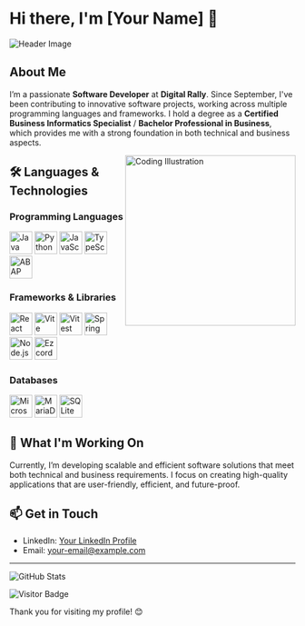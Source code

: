 # Hi there, I'm [Your Name] 👋

![Header Image](https://your-image-link.com) <!-- Replace with a banner or relevant image -->

## About Me

I’m a passionate **Software Developer** at **Digital Rally**. Since September, I've been contributing to innovative software projects, working across multiple programming languages and frameworks. I hold a degree as a **Certified Business Informatics Specialist** / **Bachelor Professional in Business**, which provides me with a strong foundation in both technical and business aspects.

<img align="right" alt="Coding Illustration" width="300" src="https://your-image-link.com">

## 🛠️ Languages & Technologies

### Programming Languages

<p align="left">
  <a href="https://www.java.com/" target="_blank"><img src="https://img.icons8.com/color/48/000000/java-coffee-cup-logo--v1.png" alt="Java" width="40" height="40"/></a>
  <a href="https://www.python.org/" target="_blank"><img src="https://img.icons8.com/color/48/000000/python.png" alt="Python" width="40" height="40"/></a>
  <a href="https://www.javascript.com/" target="_blank"><img src="https://img.icons8.com/color/48/000000/javascript.png" alt="JavaScript" width="40" height="40"/></a>
  <a href="https://www.typescriptlang.org/" target="_blank"><img src="https://img.icons8.com/color/48/000000/typescript.png" alt="TypeScript" width="40" height="40"/></a>
  <a href="https://www.sap.com/products/abap.html" target="_blank"><img src="https://img.icons8.com/ios-filled/50/000000/sap.png" alt="ABAP" width="40" height="40"/></a>
</p>

### Frameworks & Libraries

<p align="left">
  <a href="https://reactjs.org/" target="_blank"><img src="https://img.icons8.com/color/48/000000/react-native.png" alt="React" width="40" height="40"/></a>
  <a href="https://vitejs.dev/" target="_blank"><img src="https://img.icons8.com/color/48/000000/vite.png" alt="Vite" width="40" height="40"/></a>
  <a href="https://vitest.dev/" target="_blank"><img src="https://vitest.dev/favicon.svg" alt="Vitest" width="40" height="40"/></a>
  <a href="https://spring.io/" target="_blank"><img src="https://img.icons8.com/color/48/000000/spring-logo.png" alt="Spring" width="40" height="40"/></a>
  <a href="https://nodejs.org/" target="_blank"><img src="https://img.icons8.com/color/48/000000/nodejs.png" alt="Node.js" width="40" height="40"/></a>
  <a href="https://github.com/Ezcord" target="_blank"><img src="https://github.com/Ezcord/ezcord/raw/main/.github/logo.png" alt="Ezcord" width="40" height="40"/></a>
</p>

### Databases

<p align="left">
  <a href="https://www.microsoft.com/en-us/sql-server" target="_blank"><img src="https://img.icons8.com/color/48/000000/microsoft-sql-server.png" alt="Microsoft SQL" width="40" height="40"/></a>
  <a href="https://mariadb.org/" target="_blank"><img src="https://img.icons8.com/color/48/000000/maria-db.png" alt="MariaDB" width="40" height="40"/></a>
  <a href="https://www.sqlite.org/index.html" target="_blank"><img src="https://img.icons8.com/ios-filled/50/000000/sqlite.png" alt="SQLite" width="40" height="40"/></a>
</p>

## 🚀 What I'm Working On

Currently, I’m developing scalable and efficient software solutions that meet both technical and business requirements. I focus on creating high-quality applications that are user-friendly, efficient, and future-proof.

## 📫 Get in Touch

- LinkedIn: [Your LinkedIn Profile](https://linkedin.com/in/your-profile)
- Email: [your-email@example.com](mailto:your-email@example.com)

---

![GitHub Stats](https://github-readme-stats.vercel.app/api?username=your-github-username&show_icons=true&theme=dark)

<!-- Optionally add a visitor count badge -->
![Visitor Badge](https://visitor-badge.glitch.me/badge?page_id=your-github-username)

Thank you for visiting my profile! 😊
